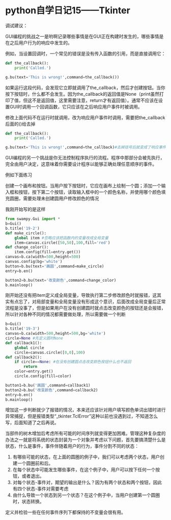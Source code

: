 # python自学日记15——Tkinter

调试建议：

GUI编程的挑战之一是哟啊记录哪些事情是在GUI正在构建时发生的，哪些事情是在之后用户行为的响应中发生的。

例如，当设置回调时，一个常见的错误是没有传入函数的引用，而是直接调用它：

```python
def the_callback():
    print('Called.')

g.bu(text='This is wrong!',command=the_callback())
```

如果运行这段代码，会发现它立即就调用了the_callback，然后才创建按钮。当你按下按钮时，什么都不会发生。因为the_callback的返回值是None（print虽然打印了值，但这不是返回值，这里需要注意，return才有返回值）。通常不应该在设置GUI时调用一个回调函数，它只应该在之后响应用户事件时被调用。

修改上面代码不在运行时就调用，改为响应用户事件时调用，需要把the_callback后面的()给去掉

```python
def the_callback():
    print('Called.')

g.bu(text='This is wrong!',command=the_callback)#去掉括号后就变成了响应事件后调用
```



GUI编程的另一个挑战是你无法控制程序执行的流程。程序中那部分会被先执行，完全由用户决定，这意味着你需要设计程序以能够正确处理任意顺序的事件。

例如下面练习

创建一个画布和按钮。当用户按下按钮时，它应在画布上绘制一个圆；添加一个输入框和按钮，按下第二个按钮，读取输入框中的一个颜色名称，并使用哪个颜色填充圆圈，需要处理未创建圆用户修改颜色的情况

我刚开始写的是这样

```python
from swampy.Gui import *
b=Gui()
b.title('19-2')
def make_circle():
    global item #忽略应该把函数内的变量改成全局变量
    item=canvas.circle([50,50],100,fill='red')
def change_color():
    item.config(fill=entry.get())
canvas=b.ca(width=500,height=500)
canvas.config(bg='white')
button=b.bu(text='画圆',command=make_circle)
entry=b.en()

button2=b.bu(text='改变颜色',command=change_color)
b.mainloop()
```

刚开始还没有把item定义成全局变量，导致执行第二步修改颜色时就报错，这其实有点忘了，对局部变量和全局变量没有形成这个意识，后面改成全局变量后正常流程是没事了，但是如果用户在没有创建圆时就点击改变颜色的按钮还是会报错，所以针对各种不同的情况都需要做处理，所以需要做一个判断

```python
b=Gui()
b.title('19-3')
canvas=b.ca(width=500,height=500,bg='white')
circle=None #先定义圆时None
def callback1():
    global circle
    circle=canvas.circle([0,0],100)
def callback2():
    if circle==None: #在没有创建圆点击改变颜色按钮什么也不返回
        return
    color=entry.get()
    circle.config(fill=color)

button1=b.bu('画圆',command=callback1)
button2=b.bu('改变颜色',command=callback2)
entry=b.en()
b.mainloop()
```

增加这一步判断就少了报错的情况，本来还应该针对用户填写颜色单词出错时进行异常捕捉，但是报错类型“_tkinter.TclError”这种以前也没遇到过，不知道怎么写，后面知道了之后再说。



当部件的树木增加后考虑所有可能的时间序列就变得更加困难。管理这种复杂度的办法之一就是将系统的状态封装为一个对象并考虑以下问题，首先要搞清楚什么是状态，什么是事件，事件伴随着用户的行为，事件分割不同的状态：

1. 有哪些可能的状态，在上面的圆圈的例子中，我们可以考虑两个状态，用户创建一个圆圈前和后。
2. 在每个状态中可能发生哪些事件，在这个例子中，用户可以按下任何一个按钮，或者退出。
3. 对每个状态-事件对，期望的输出是什么？因为有两个状态和两个按钮，因此有四个状态-事件对需要考虑
4. 由什么导致一个状态到另一个状态？在这个例子中，当用户创建第一个圆圈时，状态转换。

定义并检验一些在任何事件序列下都保持的不变量会很有用。
